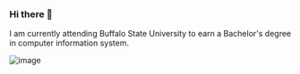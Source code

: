 ### Hi there 👋

I am currently attending Buffalo State University to earn a Bachelor's degree in computer information system.

![image](https://img.shields.io/badge/ChatGPT-74aa9c?style=for-the-badge&logo=openai&logoColor=white)

<!--
**taylorn05/taylorn05** is a ✨ _special_ ✨ repository because its `README.md` (this file) appears on your GitHub profile.

Here are some ideas to get you started:

- 🔭 I’m currently working on ...
- 🌱 I’m currently learning ...
- 👯 I’m looking to collaborate on ...
- 🤔 I’m looking for help with ...
- 💬 Ask me about ...
- 📫 How to reach me: ...
- 😄 Pronouns: ...
- ⚡ Fun fact: ...
-->

